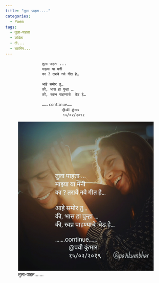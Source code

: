 ```yaml
---
title: "तुला पाहता...."
categories:
  - Poem
tags:
  - तुला-पाहता
  - कविता
  - ती...
  - चशमिष...
---
```


```
                तुला पाहता ...
                माझ्या या मनी
                का ? तरावे नवे गीत हे…

                आहे समोर तु…
                की, भास हा पुन्हा …
                की, स्वप्न पाहण्याचे  वेड हे…

                …….continue……
                         @पवी कुंभार
                         १५/०२/२०१९
``` 
<figure>
  <img src="/assets/images/tula-pahata.jpg" alt="Tula pahata">
  <figcaption>तुला-पाहत.......</figcaption>
</figure>

